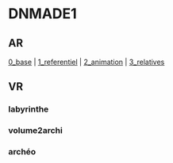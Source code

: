 # DNMADE1

## AR
[0_base](https://eminet666.github.io/ensaama/2021/dnmade1/AR/0_base.html) |
[1_referentiel](https://eminet666.github.io/ensaama/2021/dnmade1/AR/1_referentiel.html) |
[2_animation](https://eminet666.github.io/ensaama/2021/dnmade1/AR/2_animation.html) |
[3_relatives](https://eminet666.github.io/ensaama/2021/dnmade1/AR/3_relatives.html)

## VR
### labyrinthe
### volume2archi

### archéo
